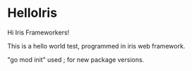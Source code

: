 # HelloIris
Hi Iris Frameworkers!

This is a hello world test, programmed in iris web framework.

"go mod init" used ; for new package versions.